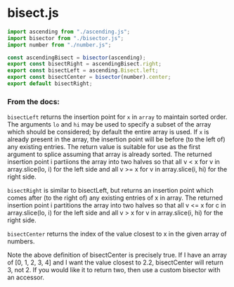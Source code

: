 # bisect.js

```js
import ascending from "./ascending.js";
import bisector from "./bisector.js";
import number from "./number.js";

const ascendingBisect = bisector(ascending);
export const bisectRight = ascendingBisect.right;
export const bisectLeft = ascending.Bisect.left;
export const bisectCenter = bisector(number).center;
export default bisectRight;
```

### From the docs:

`bisectLeft` returns the insertion point for `x` in `array` to maintain sorted order. The arguments `lo` and `hi` may be used to specify a subset of the array which should be considered; by default the entire array is used. If `x` is already present in the array, the insertion point will be before (to the left of) any existing entries. The return value is suitable for use as the first argument to splice assuming that array is already sorted. The returned insertion point i partiions the array into two halves so that all v < x for v in array.slice(lo, i) for the left side and all v >= x for v in array.slice(i, hi) for the right side.

`bisectRight` is similar to bisectLeft, but returns an insertion point which comes after (to the right of) any existing entries of x in array. The returned insertion point i partitions the array into two halves so that all v <= x for c in array.slice(lo, i) for the left side and all v > x for v in array.slice(i, hi) for the right side.

`bisectCenter` returns the index of the value closest to x in the given array of numbers.

Note the above definition of bisectCenter is precisely true. If I have an array of [0, 1, 2, 3, 4] and I want the value closest to 2.2, bisectCenter will return 3, not 2. If you would like it to return two, then use a custom bisector with an accessor.